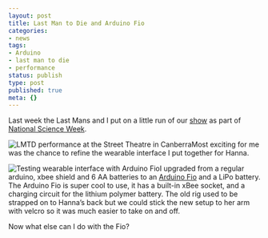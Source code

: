 ```yaml
---
layout: post
title: Last Man to Die and Arduino Fio
categories:
- news
tags:
- Arduino
- last man to die
- performance
status: publish
type: post
published: true
meta: {}
---
```


Last week the Last Mans and I put on a little run of our 
[show](http://lastmantodie.net/) as part of 
[National Science Week](http://www.scienceweek.gov.au/).

![LMTD performance at the Street Theatre in Canberra](http://3.bp.blogspot.com/-zMd8Vy9qkRU/Tl7isy-jz2I/AAAAAAAADqY/4Zo_41EQ1J4/s1600/320142_10150350528828524_785213523_9731387_650084_n.jpg)Most exciting for me was the chance to refine the wearable interface I put together for Hanna.

![Testing wearable interface with Arduino Fio](http://farm7.static.flickr.com/6073/6092901940_c0217b0d03.jpg)I upgraded from a regular arduino, xbee shield and 6 AA batteries to an 
[Arduino Fio](http://www.arduino.cc/en/Main/ArduinoBoardFio) and a LiPo battery. The Arduino Fio is super cool to use, it has a built-in xBee socket, and a charging circuit for the lithium polymer battery. The old rig used to be strapped on to Hanna’s back but we could stick the new setup to her arm with velcro so it was much easier to take on and off.

Now what else can I do with the Fio?
